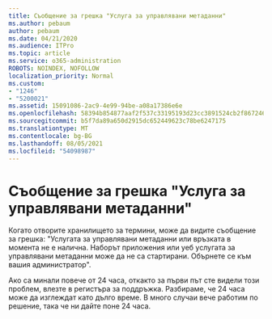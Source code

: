 ```yaml
---
title: Съобщение за грешка "Услуга за управлявани метаданни"
ms.author: pebaum
author: pebaum
ms.date: 04/21/2020
ms.audience: ITPro
ms.topic: article
ms.service: o365-administration
ROBOTS: NOINDEX, NOFOLLOW
localization_priority: Normal
ms.custom:
- "1246"
- "5200021"
ms.assetid: 15091086-2ac9-4e99-94be-a08a17386e6e
ms.openlocfilehash: 58394b854877aaf2f537c33195193d23cc3891524cb2f867246ba4bf5f9e73a0
ms.sourcegitcommit: b5f7da89a650d2915dc652449623c78be6247175
ms.translationtype: MT
ms.contentlocale: bg-BG
ms.lasthandoff: 08/05/2021
ms.locfileid: "54098987"
---
```

# <a name="managed-metadata-service-error-message"></a>Съобщение за грешка "Услуга за управлявани метаданни"

Когато отворите хранилището за термини, може да видите съобщение за грешка: "Услугата за управлявани метаданни или връзката в момента не е налична. Наборът приложения или уеб услугата за управлявани метаданни може да не са стартирани. Обърнете се към вашия администратор".
  
Ако са минали повече от 24 часа, откакто за първи път сте видели този проблем, влезте в регистъра за поддръжка. Разбираме, че 24 часа може да изглеждат като дълго време. В много случаи вече работим по решение, така че ни дайте поне 24 часа.
  